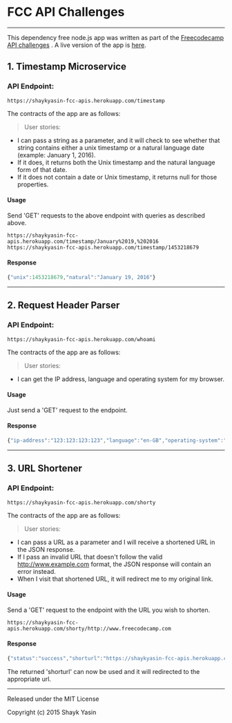    
# FCC API Challenges
------------------------------

This dependency free node.js app was written as part of the [Freecodecamp API challenges](http://www.freecodecamp.com/map#nested-collapseAPIProjects) . A live version of the app is [here](https://shaykyasin-fcc-apis.herokuapp.com/).

## 1. Timestamp Microservice
### API Endpoint:
```
https://shaykyasin-fcc-apis.herokuapp.com/timestamp
```
The contracts of the app are as follows:
> User stories:
 * I can pass a string as a parameter, and it will check to see whether that string contains either a unix timestamp or a natural language date (example: January 1, 2016).
 * If it does, it returns both the Unix timestamp and the natural language form of that date.
 * If it does not contain a date or Unix timestamp, it returns null for those properties.

#### Usage
Send 'GET' requests to the above endpoint with queries as described above.
```
https://shaykyasin-fcc-apis.herokuapp.com/timestamp/January%2019,%202016
https://shaykyasin-fcc-apis.herokuapp.com/timestamp/1453218679

```
#### Response
```js
{"unix":1453218679,"natural":"January 19, 2016"}
```
---
## 2. Request Header Parser
### API Endpoint:
```
https://shaykyasin-fcc-apis.herokuapp.com/whoami
```
The contracts of the app are as follows:
> User stories:
* I can get the IP address, language and operating system for my browser.

#### Usage
Just send a 'GET' request to the endpoint.
#### Response
```js
{"ip-address":"123:123:123:123","language":"en-GB","operating-system":"Macintosh; Intel Mac OS X 10_9_5"}
```
---
## 3. URL Shortener
### API Endpoint:
```
https://shaykyasin-fcc-apis.herokuapp.com/shorty
```
The contracts of the app are as follows:
> User stories:
* I can pass a URL as a parameter and I will receive a shortened URL in the JSON response.
* If I pass an invalid URL that doesn't follow the valid http://www.example.com format, the JSON response will contain an error instead.
* When I visit that shortened URL, it will redirect me to my original link.

#### Usage
Send a 'GET' request to the endpoint with the URL you wish to shorten.
```
https://shaykyasin-fcc-apis.herokuapp.com/shorty/http://www.freecodecamp.com
```
#### Response
```js
{"status":"success","shorturl":"https://shaykyasin-fcc-apis.herokuapp.com/shorty/3"}
```
The returned 'shorturl' can now be used and it will redirected to the appropriate url.

---
Released under the MIT License

Copyright (c) 2015 Shayk Yasin